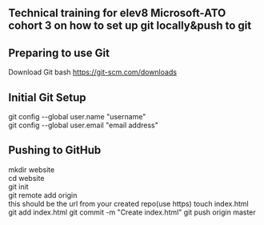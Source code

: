 
## Technical training for elev8 Microsoft-ATO cohort 3 on how to set up git locally&push to git
## Preparing to use Git
Download Git bash https://git-scm.com/downloads  
##  Initial Git Setup  
git config --global user.name "username"  
git config --global user.email "email address"
## Pushing to GitHub
mkdir website  
cd website  
git init  
git remote add origin <URL>  
this should be the url from your created repo(use https) 
touch index.html  
git add index.html
git commit -m "Create index.html"
git push origin master
  
